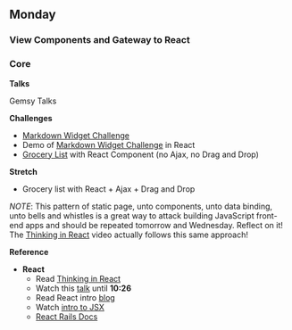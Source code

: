 ## Monday
### View Components and Gateway to React

### Core

**Talks**

Gemsy Talks

**Challenges**

- [Markdown Widget Challenge](../../../../markdown-widget-challenge)
- Demo of [Markdown Widget Challenge](../../../../markdown-widget-challenge) in React
- [Grocery List](../../../../grocery-list-react-challenge) with React Component (no Ajax, no Drag and Drop)

**Stretch**

- Grocery list with React + Ajax + Drag and Drop

_NOTE_: This pattern of static page, unto components, unto data binding, unto bells and
whistles is a great way to attack building JavaScript front-end apps and
should be repeated tomorrow and Wednesday. Reflect on it! The [Thinking in React](https://facebook.github.io/react/docs/thinking-in-react.html) video actually follows this same approach!

**Reference**

- **React**
	- Read [Thinking in React](https://facebook.github.io/react/docs/thinking-in-react.html)
	- Watch this [talk](https://www.youtube.com/watch?v=qqVbr_LaCIo) until **10:26**
	- Read React intro [blog](https://blog.risingstack.com/the-react-way-getting-started-tutorial/)
	- Watch [intro to JSX](https://frontendmasters.com/courses/react-intro/#v=mc66igcb45)
	- [React Rails Docs](https://github.com/reactjs/react-rails)
